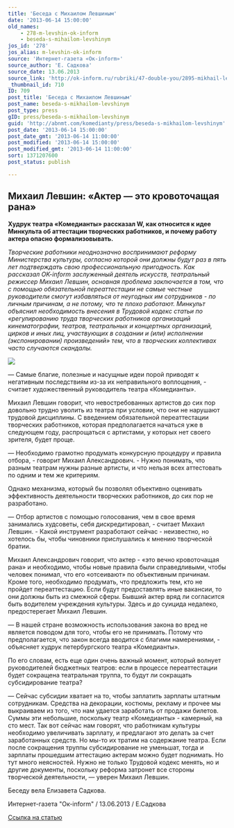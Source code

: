 ```yaml
---
title: 'Беседа с Михаилом Левшиным'
date: '2013-06-14 15:00:00'
old_names:
    - 278-m-levshin-ok-inform
    - beseda-s-mihailom-levshinym
jos_id: '278'
jos_alias: m-levshin-ok-inform
source: 'Интернет-газета «Ок-inform»'
source_author: 'Е. Садкова'
source_date: 13.06.2013
source_link: 'http://ok-inform.ru/rubriki/47-double-you/2895-mikhail-levshin-akter-eto-krovotochashchaya-rana-video.html'
_thumbnail_id: 710
ID: 709
post_title: 'Беседа с Михаилом Левшиным'
post_name: beseda-s-mikhailom-levshinym
post_type: press
gID: press/beseda-s-mikhailom-levshinym
guid: 'http://abnmt.com/komedianty/press/beseda-s-mikhailom-levshinym'
post_date: '2013-06-14 15:00:00'
post_date_gmt: '2013-06-14 11:00:00'
post_modified: '2013-06-14 15:00:00'
post_modified_gmt: '2013-06-14 11:00:00'
sort: 1371207600
post_status: publish

---
```


## Михаил Левшин: «Актер — это кровоточащая рана»


**Худрук театра «Комедианты» рассказал W, как относится к идее Минкульта об аттестации творческих работников, и почему работу актера опасно формализовывать.**


_Творческие работники неоднозначно воспринимают реформу Министерства культуры, согласно которой они должны будут раз в пять лет подтверждать свою профессиональную пригодность. Как рассказал OK-inform заслуженный деятель искусств, театральный режиссер Михаил Левшин, основная проблема заключается в том, что с помощью обязательной переаттестации не самые честные руководители смогут избавляться от неугодных им сотрудников - по личным причинам, а не потому, что те плохо работают. Минкульт объяснил необходимость внесения в Трудовой кодекс статьи по «регулированию труда творческих работников организаций кинематографии, театров, театральных и концертных организаций, цирков и иных лиц, участвующих в создании и (или) исполнении (экспонировании) произведений» тем, что в творческих коллективах часто случаются скандалы._


![](image-01.jpg)


— Самые благие, полезные и насущные идеи порой приводят к негативным последствиям из-за их неправильного воплощения, - считает художественный руководитель театра «Комедианты».


Михаил Левшин говорит, что невостребованных артистов до сих пор довольно трудно уволить из театра при условии, что они не нарушают трудовой дисциплины. С введением обязательной переаттестации творческих работников, которая предполагается начаться уже в следующем году, распрощаться с артистами, у которых нет своего зрителя, будет проще.


— Необходимо грамотно продумать конкурсную процедуру и правила отбора, - говорит Михаил Александрович. - Нужно понимать, что разным театрам нужны разные артисты, и что нельзя всех аттестовать по одним и тем же критериям.


Однако механизма, который бы позволял объективно оценивать эффективность деятельности творческих работников, до сих пор не разработано.


— Отбор артистов с помощью голосования, чем в свое время занимались худсоветы, себя дискредитировал, - считает Михаил Левшин. - Какой инструмент разработают сейчас - неизвестно, но хотелось бы, чтобы чиновники прислушались к мнению творческой братии.


Михаил Александрович говорит, что актер - «это вечно кровоточащая рана» и необходимо, чтобы новые правила были справедливыми, чтобы человек понимал, что его «отсеивают» по объективным причинам. Кроме того, необходимо продумать, что предложить тем, кто не пройдет переаттестацию. Если будут предоставлять иные вакансии, то они должны быть из смежной сферы. Бывший актер вряд ли согласится быть водителем учреждения культуры. Здесь и до суицида недалеко, предостерегает Михаил Левшин.


— В нашей стране возможность использования закона во вред не является поводом для того, чтобы его не принимать. Потому что предполагается, что закон всегда вводится с благими намерениями, - объясняет худрук петербургского театра «Комедианты».


По его словам, есть еще один очень важный момент, который волнует руководителей бюджетных театров: если в процессе переаттестации будет сокращена театральная труппа, то будут ли сокращать субсидирование театра?


— Сейчас субсидии хватает на то, чтобы заплатить зарплаты штатным сотрудникам. Средства на декорации, костюмы, рекламу и прочее мы выкраиваем из того, что нам удается заработать от продажи билетов. Суммы эти небольшие, поскольку театр «Комедианты» - камерный, на сто мест. Так вот сейчас нам говорят, что работникам культуры необходимо увеличивать зарплату, и предлагают это делать за счет заработанных средств. Но мы-то их тратим на содержание театра. Если после сокращения труппы субсидирование не уменьшат, тогда и зарплаты прошедшим аттестацию актерам можно будет поднимать. Но тут много неясностей. Нужно не только Трудовой кодекс менять, но и другие документы, поскольку реформа затронет все стороны творческой деятельности, — уверен Михаил Левшин.


Беседу вела Елизавета Садкова.


Интернет-газета "Ок-inform" / 13.06.2013 / Е.Садкова


[Ссылка на статью][0]

[0]: http://ok-inform.ru/rubriki/47-double-you/2895-mikhail-levshin-akter-eto-krovotochashchaya-rana-video.html